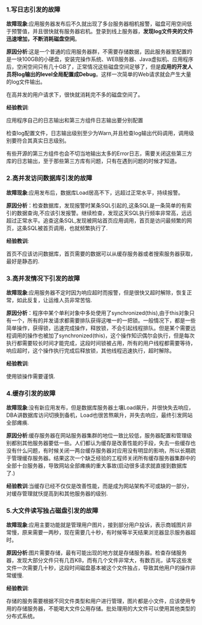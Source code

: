 ### 1.写日志引发的故障

**故障现象**:应用服务器发布后不久就出现了多台服务器相机报警，磁盘可用空间低于预警值，并且很快就有服务器宕机。登录到线上服务器，**发现log文件夹的文件迅速增加，不断消耗磁盘空间**。

**原因分析**:这是一个普通的应用服务器群，不需要存储数据，因此服务器里配置的是一块100GB的小硬盘，安装完操作系统、WEB服务器、Java虚拟机、应用程序后，空闲空间只有几十GB了，正常情况这些磁盘空间足够了，但是**应用的开发人员将log输出的level全局配置成Debug**。这样一次简单的Web请求就会产生大量的log文件输出。

在高并发的用户请求下，很快就消耗完不多的磁盘空间了。

**经验教训**:

应用程序自己的日志输出和第三方组件日志输出要分别配置

检查log配置文件，日志输出级别至少为Warn,并且检查log输出代码调用，调用级别要符合其真实日志级别。

有些开源的第三方组件也会不切当地输出太多的Error日志，需要关闭这些第三方库的日志输出，至于那些第三方库有问题，只有在遇到问题的时候才知道。

 

### 2.高并发访问数据库引发的故障

**故障现象**:应用发布后，数据库Load居高不下，远超过正常水平，持续报警。

**原因分析**：检查数据库，发现报警时某条SQL引起的,这条SQL是一条简单的有索引的数据查询,不应该引发报警。继续检查，发现这天SQL执行频率非常高，远远超过正常水平。追查这条SQL,发现被网站首页应用调用，首页是访问最频繁的网页，这条SQL被首页调用，也就频繁执行了.

**经验教训**:

首页不应该访问数据库，首页需要的数据可以从缓存服务器或者搜索服务器获取，最好是静态的.

 

### 3.高并发情况下引发的故障

**故障现象**:应用服务器不定时因为响应超时而报警，但是很快又超时解除，恢复正常，如此反复，让运维人员非常苦恼.

**原因分析**：程序中某个单利对象中多处使用了synchronized(this),由于this对象只有一个，所有的并发请求都需要排队获得这唯一的一把锁。一般情况下，都是一些简单操作，获得锁，迅速完成操作，释放锁，不会引起线程排队。但是某个需要远程调用的操作也被加了synchronized(this)，这个操作知识偶尔会执行，但是每次执行都需要较长时间才能完成，这段时间锁被占用，所有的用户线程都需要等待，响应超时，这个操作执行完成后释放锁，其他线程迅速执行，超时解除。

**经验教训**:

使用锁操作需要谨慎.

### 4.缓存引发的故障

**故障现象**:没有新应用发布，但是数据库服务器土壤Load飙升，并很快失去响应，DBA讲数据库访问切换到备机，Load也很苦熬飙升，并失去响应，最终引发网站全部瘫痪.

**原因分析**:缓存服务器在网站服务器集群的地位一致比较低，服务器配置和管理级别都别其他服务器要低一些。人们都认为缓存是改善性能的手段，失去一些缓存也没有什么问题，有时候关闭一两台缓存服务器对应用没有明显的影响，所以长期疏于管理缓存服务器。结果这次一个缺乏经验的工程师关闭所有缓存服务器集群中的全部十台服务器，导致网站全部瘫痪的重大事故(启动很多请求就直接到数据库了.)

**经验教训**:当缓存已经不仅仅是改善性能，而是成为网站架构不可或缺的一部分，对缓存管理就㤇提高到和其他服务器的级别.

 

### 5.大文件读写独占磁盘引发的故障

**故障现象**:应用主要功能就是管理用户图片，接到部分用户投诉，表示商城图片非常慢，原来需要一两秒，现在需要几十秒，有时候等半天结果浏览器显示服务器超时。

**原因分析**:图片需要存储，最有可能出现的地方就是存储服务器。检查存储服务器，发现大部分文件只有几百KB，而有几个文件非常大，有数百兆，读写这些发文件一次需要几十秒，这段时间磁盘基本被这个文件独占，导致其他用户的操作非常缓慢.

**经验教训**:

存储的服务需要根据不同文件类型和用户进行管理，图片都是小文件，应该使用专用的存储服务器，不能喝大文件公用存储。批处理用的大文件可以使用其他类型的分布式系统。

 
